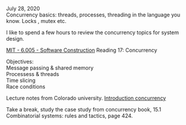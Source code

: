 July 28, 2020<br>
Concurrency basics: threads, processes, threading in the language you know. Locks , mutex etc.<br>

I like to spend a few hours to review the concurrency topics for system design.<br>

[MIT - 6.005 - Software Construction](http://web.mit.edu/6.005/www/fa14/classes/17-concurrency/) Reading 17: Concurrency<br>

Objectives: <br>
Message passing & shared memory<br>
Processess & threads<br>
Time slicing<br>
Race conditions<br>

Lecture notes from Colorado university. [Introduction concurrency](https://www.cs.colorado.edu/~kena/classes/5828/f14/lectures/04-introconcurrency.pdf) <br>

Take a break, study the case study from concurrency book, 15.1 Combinatorial systems: rules and tactics, page 424. <br>
